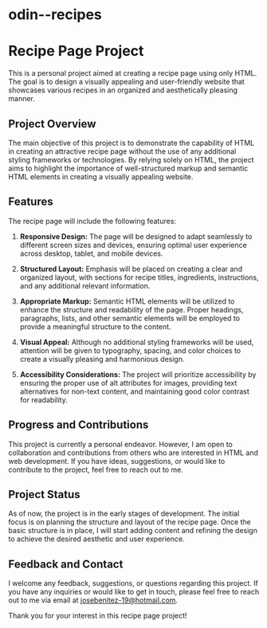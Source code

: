 # odin--recipes
# Recipe Page Project

This is a personal project aimed at creating a recipe page using only HTML. The goal is to design a visually appealing and user-friendly website that showcases various recipes in an organized and aesthetically pleasing manner.

## Project Overview

The main objective of this project is to demonstrate the capability of HTML in creating an attractive recipe page without the use of any additional styling frameworks or technologies. By relying solely on HTML, the project aims to highlight the importance of well-structured markup and semantic HTML elements in creating a visually appealing website.

## Features

The recipe page will include the following features:

1. **Responsive Design:** The page will be designed to adapt seamlessly to different screen sizes and devices, ensuring optimal user experience across desktop, tablet, and mobile devices.

2. **Structured Layout:** Emphasis will be placed on creating a clear and organized layout, with sections for recipe titles, ingredients, instructions, and any additional relevant information.

3. **Appropriate Markup:** Semantic HTML elements will be utilized to enhance the structure and readability of the page. Proper headings, paragraphs, lists, and other semantic elements will be employed to provide a meaningful structure to the content.

4. **Visual Appeal:** Although no additional styling frameworks will be used, attention will be given to typography, spacing, and color choices to create a visually pleasing and harmonious design.

5. **Accessibility Considerations:** The project will prioritize accessibility by ensuring the proper use of alt attributes for images, providing text alternatives for non-text content, and maintaining good color contrast for readability.

## Progress and Contributions

This project is currently a personal endeavor. However, I am open to collaboration and contributions from others who are interested in HTML and web development. If you have ideas, suggestions, or would like to contribute to the project, feel free to reach out to me.

## Project Status

As of now, the project is in the early stages of development. The initial focus is on planning the structure and layout of the recipe page. Once the basic structure is in place, I will start adding content and refining the design to achieve the desired aesthetic and user experience.

## Feedback and Contact

I welcome any feedback, suggestions, or questions regarding this project. If you have any inquiries or would like to get in touch, please feel free to reach out to me via email at [josebenitez-19@hotmail.com](mailto:josebenitez-19@hotmail.com).

Thank you for your interest in this recipe page project!